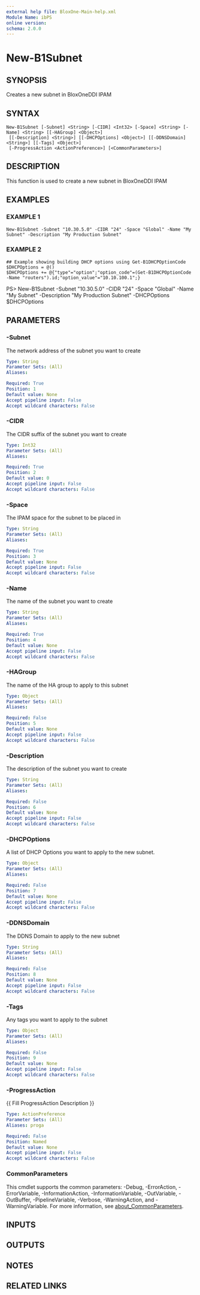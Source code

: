 ```yaml
---
external help file: BloxOne-Main-help.xml
Module Name: ibPS
online version:
schema: 2.0.0
---
```


# New-B1Subnet

## SYNOPSIS
Creates a new subnet in BloxOneDDI IPAM

## SYNTAX

```
New-B1Subnet [-Subnet] <String> [-CIDR] <Int32> [-Space] <String> [-Name] <String> [[-HAGroup] <Object>]
 [[-Description] <String>] [[-DHCPOptions] <Object>] [[-DDNSDomain] <String>] [[-Tags] <Object>]
 [-ProgressAction <ActionPreference>] [<CommonParameters>]
```

## DESCRIPTION
This function is used to create a new subnet in BloxOneDDI IPAM

## EXAMPLES

### EXAMPLE 1
```
New-B1Subnet -Subnet "10.30.5.0" -CIDR "24" -Space "Global" -Name "My Subnet" -Description "My Production Subnet"
```

### EXAMPLE 2
```
## Example showing building DHCP options using Get-B1DHCPOptionCode
$DHCPOptions = @()
$DHCPOptions += @{"type"="option";"option_code"=(Get-B1DHCPOptionCode -Name "routers").id;"option_value"="10.10.100.1";}
```

PS\> New-B1Subnet -Subnet "10.30.5.0" -CIDR "24" -Space "Global" -Name "My Subnet" -Description "My Production Subnet" -DHCPOptions $DHCPOptions

## PARAMETERS

### -Subnet
The network address of the subnet you want to create

```yaml
Type: String
Parameter Sets: (All)
Aliases:

Required: True
Position: 1
Default value: None
Accept pipeline input: False
Accept wildcard characters: False
```

### -CIDR
The CIDR suffix of the subnet you want to create

```yaml
Type: Int32
Parameter Sets: (All)
Aliases:

Required: True
Position: 2
Default value: 0
Accept pipeline input: False
Accept wildcard characters: False
```

### -Space
The IPAM space for the subnet to be placed in

```yaml
Type: String
Parameter Sets: (All)
Aliases:

Required: True
Position: 3
Default value: None
Accept pipeline input: False
Accept wildcard characters: False
```

### -Name
The name of the subnet you want to create

```yaml
Type: String
Parameter Sets: (All)
Aliases:

Required: True
Position: 4
Default value: None
Accept pipeline input: False
Accept wildcard characters: False
```

### -HAGroup
The name of the HA group to apply to this subnet

```yaml
Type: Object
Parameter Sets: (All)
Aliases:

Required: False
Position: 5
Default value: None
Accept pipeline input: False
Accept wildcard characters: False
```

### -Description
The description of the subnet you want to create

```yaml
Type: String
Parameter Sets: (All)
Aliases:

Required: False
Position: 6
Default value: None
Accept pipeline input: False
Accept wildcard characters: False
```

### -DHCPOptions
A list of DHCP Options you want to apply to the new subnet.

```yaml
Type: Object
Parameter Sets: (All)
Aliases:

Required: False
Position: 7
Default value: None
Accept pipeline input: False
Accept wildcard characters: False
```

### -DDNSDomain
The DDNS Domain to apply to the new subnet

```yaml
Type: String
Parameter Sets: (All)
Aliases:

Required: False
Position: 8
Default value: None
Accept pipeline input: False
Accept wildcard characters: False
```

### -Tags
Any tags you want to apply to the subnet

```yaml
Type: Object
Parameter Sets: (All)
Aliases:

Required: False
Position: 9
Default value: None
Accept pipeline input: False
Accept wildcard characters: False
```

### -ProgressAction
{{ Fill ProgressAction Description }}

```yaml
Type: ActionPreference
Parameter Sets: (All)
Aliases: proga

Required: False
Position: Named
Default value: None
Accept pipeline input: False
Accept wildcard characters: False
```

### CommonParameters
This cmdlet supports the common parameters: -Debug, -ErrorAction, -ErrorVariable, -InformationAction, -InformationVariable, -OutVariable, -OutBuffer, -PipelineVariable, -Verbose, -WarningAction, and -WarningVariable. For more information, see [about_CommonParameters](http://go.microsoft.com/fwlink/?LinkID=113216).

## INPUTS

## OUTPUTS

## NOTES

## RELATED LINKS
